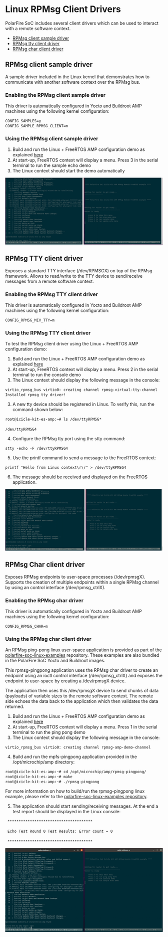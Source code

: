 # Linux RPMsg Client Drivers

PolarFire SoC includes several client drivers which can be used to interact with a remote software context.

- [RPMsg client sample driver](#rpmsg-client-sample-driver)
- [RPMsg tty client driver](#rpmsg-tty-driver)
- [RPMsg char client driver](#rpmsg-char-driver)

## RPMsg client sample driver <a name="rpmsg-client-sample-driver"></a>

A sample driver included in the Linux kernel that demonstrates how to communicate with another software context over the RPMsg bus.

### Enabling the RPMsg client sample driver
This driver is automatically configured in Yocto and Buildroot AMP machines using the following kernel configuration:

```
CONFIG_SAMPLES=y
CONFIG_SAMPLE_RPMSG_CLIENT=m
```

### Using the RPMsg client sample driver

1. Build and run the Linux + FreeRTOS AMP configuration demo as explained [here](amp.md#amp-linux-freertos)
2. At start-up, FreeRTOS context will display a menu. Press 3 in the serial terminal to run the sample echo demo
3. The Linux context should start the demo automatically

![rpmsg-client-demo](images/rpmsg-client-sample.gif)


## RPMsg TTY client driver <a name="rpmsg-tty-driver"></a>
Exposes a standard TTY interface (/dev/RPMSGX) on top of the RPMsg framework. Allows to read/write to the TTY device to send/receive messages from a remote software context.

### Enabling the RPMsg TTY client driver
This driver is automatically configured in Yocto and Buildroot AMP machines using the following kernel configuration:

```
CONFIG_RPMSG_MIV_TTY=m
```

### Using the RPMsg TTY client driver

To test the RPMsg client driver using the Linux + FreeRTOS AMP configuration demo:

1. Build and run the Linux + FreeRTOS AMP configuration demo as explained [here](amp.md#amp-linux-freertos)
2. At start-up, FreeRTOS context will display a menu. Press 2 in the serial terminal to run the console demo
3. The Linux context should display the following message in the console:

```
virtio_rpmsg_bus virtio0: creating channel rpmsg-virtual-tty-channel
Installed rpmsg tty driver!
```

3. A new tty device should be registered in Linux. To verify this, run the command shown below:

```
root@icicle-kit-es-amp:~# ls /dev/ttyRPMSG*

/dev/ttyRPMSG4
```

4. Configure the RPMsg tty port using the stty command:

```
stty -echo -F /dev/ttyRPMSG4
```

5. Use the printf command to send a message to the FreeRTOS context:

```
printf "Hello from Linux context\r\r" > /dev/ttyRPMSG4
```

6. The message should be received and displayed on the FreeRTOS application.

![rpmsg-tty-demo](images/rpmsg-tty.gif)

## RPMsg Char client driver <a name="rpmsg-char-driver"></a>

Exposes RPMsg endpoints to user-space processes (/dev/rpmsgX). Supports the creation of multiple endpoints within a single RPMsg channel by using an control interface (/dev/rpmsg_ctrlX).

### Enabling the RPMsg char driver
This driver is automatically configured in Yocto and Buildroot AMP machines using the following kernel configuration:

```
CONFIG_RPMSG_CHAR=m
```

### Using the RPMsg char client driver

An RPMsg ping-pong linux user-space application is provided as part of the [polarfire-soc-linux-examples](https://github.com/polarfire-soc/polarfire-soc-linux-examples) repository. These examples are also bundled in the PolarFire SoC Yocto and Buildroot images.

This rpmsg-pingpong application uses the RPMsg char driver to create an endpoint using an ioctl control interface (/dev/rpmsg_ctrlX) and exposes the endpoint to user-space by creating a /dev/rpmsgX device.

The application then uses this /dev/rpmsgX device to send chunks of data (payloads) of variable sizes to the remote software context. The remote side echoes the data back to the application which then validates the data returned.

1. Build and run the Linux + FreeRTOS AMP configuration demo as explained [here](amp.md#amp-linux-freertos)
2. At start-up, FreeRTOS context will display a menu. Press 1 in the serial terminal to run the ping pong demo
3. The Linux context should display the following message in the console:

```
virtio_rpmsg_bus virtio0: creating channel rpmsg-amp-demo-channel
```

4. Build and run the mpfs-pingpong application provided in the /opt/microchip/amp directory:

```
root@icicle-kit-es-amp:~# cd /opt/microchip/amp/rpmsg-pingpong/
root@icicle-kit-es-amp:~# make
root@icicle-kit-es-amp:~# ./rpmsg-pingpong
```
For more information on how to build/run the rpmsg-pingpong linux example, please refer to the [polarfire-soc-linux-examples repository](https://github.com/polarfire-soc/polarfire-soc-linux-examples).

5. The application should start sending/receiving messages. At the end a test report should be displayed in the Linux console:

```
 **************************************

 Echo Test Round 0 Test Results: Error count = 0

 **************************************
```

![rpmsg-pingpong-demo](images/rpmsg-pingpong.gif)